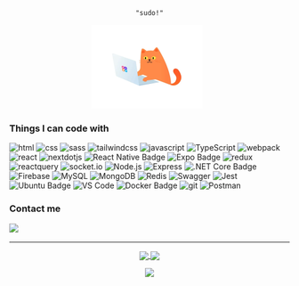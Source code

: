 <div align="center">
  <pre><code>"sudo!"</code></pre>
  <img src="./cat.webp" width="200px" height="150px" style="margin-right: 10px;" />
</div>

<h3>Things I can code with</h3>
<p>
  <img alt="html" src="https://img.shields.io/badge/-HTML5-E34F26.svg?style=flat-square&logo=html5&logoColor=white" />
  <img alt="css" src="https://img.shields.io/badge/-CSS3-1572B6.svg?style=flat-square&logo=css3&logoColor=white" />
  <img alt="sass" src="https://img.shields.io/badge/-Sass-CC6699.svg?style=flat-square&logo=sass&logoColor=white" />
  <img alt="tailwindcss" src="https://img.shields.io/badge/-Tailwind%20CSS-4285F4.svg?style=flat-square&logo=tailwindcss&logoColor=white" />
  <img alt="javascript" src="https://img.shields.io/badge/-JavaScript-F7DF1E.svg?style=flat-square&logo=javaScript&logoColor=black" />
  <img alt="TypeScript" src="https://img.shields.io/badge/-TypeScript-3178C6.svg?style=flat-square&logo=TypeScript&logoColor=white" />
  <img alt="webpack" src="https://img.shields.io/badge/-Webpack-8DD6F9.svg?style=flat-square&logo=webpack&logoColor=black" />
  <img alt="react" src="https://img.shields.io/badge/-React-61DAFB.svg?style=flat-square&logo=react&logoColor=black" />
  <img alt="nextdotjs" src="https://img.shields.io/badge/-Next.js-000000.svg?style=flat-square&logo=nextdotjs&logoColor=white" />
  <img src="https://img.shields.io/badge/-React%20Native-20232A.svg?style=flat-square&logo=react&logoColor=61DAFB" alt="React Native Badge"/>
  <img src="https://img.shields.io/badge/-Expo-000020.svg?style=flat-square&logo=expo&logoColor=white" alt="Expo Badge"/>
  <img alt="redux" src="https://img.shields.io/badge/-Redux%20Toolkit-764ABC.svg?style=flat-square&logo=redux&logoColor=white" />
  <img alt="reactquery" src="https://img.shields.io/badge/-React%20Query-FF4154.svg?style=flat-square&logo=reactquery&logoColor=white" />
  <img alt="socket.io" src="https://img.shields.io/badge/-Socket.io-010101.svg?style=flat-square&logo=socket.io&logoColor=white" />


  <img alt="Node.js" src="https://img.shields.io/badge/-Node.js-339933.svg?style=flat-square&logo=node.js&logoColor=white" />
  <img alt="Express" src="https://img.shields.io/badge/-Express-000000.svg?style=flat-square&logo=express&logoColor=white" />
  <img src="https://img.shields.io/badge/.NET%20Core-512BD4.svg?style=flat-square&logo=.net&logoColor=white" alt=".NET Core Badge"/>
  <img alt="Firebase" src="https://img.shields.io/badge/-Firebase-FFCA28.svg?style=flat-square&logo=firebase&logoColor=white" />
  <img alt="MySQL" src="https://img.shields.io/badge/-MySQL-4479A1.svg?style=flat-square&logo=mysql&logoColor=white" />
  <img alt="MongoDB" src="https://img.shields.io/badge/-MongoDB-47A248.svg?style=flat-square&logo=mongodb&logoColor=white" />
  <img alt="Redis" src="https://img.shields.io/badge/-Redis-DC382D.svg?style=flat-square&logo=redis&logoColor=white" />
  <img alt="Swagger" src="https://img.shields.io/badge/-Swagger-85EA2D.svg?style=flat-square&logo=Swagger&logoColor=black" />
  <img alt="Jest" src="https://img.shields.io/badge/-Jest-C21325.svg?style=flat-square&logo=jest&logoColor=white" />
  <img src="https://img.shields.io/badge/-Ubuntu-E95420.svg?style=flat-square&logo=ubuntu&logoColor=white" alt="Ubuntu Badge"/>
  <img alt="VS Code" src="https://img.shields.io/badge/VS%20Code-007ACC.svg?&style=flat-square&logo=visual-studio-code&logoColor=white" />
  <img src="https://img.shields.io/badge/-Docker-2496ED.svg?style=flat-square&logo=docker&logoColor=white" alt="Docker Badge"/>
  <img alt="git" src="https://img.shields.io/badge/-Git-F05032.svg?style=flat-square&logo=git&logoColor=white" />
  <img alt="Postman" src="https://img.shields.io/badge/-Postman-FF6C37.svg?style=flat-square&logo=postman&logoColor=white" />
</p>


<h3>Contact me</h3>
<p>
  <a href="https://t.me/duckgo_24" target="_blank">
    <img src="https://img.shields.io/badge/-Telegram-26A5E4.svg?style=flat-square&logo=telegram&logoColor=white" />
  </a>
</p>

<hr>

<p align="center">
  <a href="https://github.com/caoviet24">
    <img width="400px" align="center" src="https://github-readme-stats.vercel.app/api?username=caoviet24&show_icons=true&theme=dark&count_private=true&hide_border=true&text_color=ffffff&icon_color=FCAF3C&title_color=FF0066&bg_color=001122" />
  </a>
  <a href="https://github.com/caoviet24">
    <img align="center" src="https://github-readme-stats.vercel.app/api/top-langs/?username=caoviet24&layout=compact&theme=dark&langs_count=6&hide_border=true&text_color=ffffff&title_color=FF0066&bg_color=001122" />
  </a>
</p>

<p align="center">
  <a href="https://u8views.com/github/caoviet24">
    <img src="https://u8views.com/api/v1/github/profiles/156434800/views/day-week-month-total-count.svg" />
  </a>
</p>
